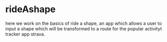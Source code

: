 # rideAshape

here we work on the basics of ride a shape, an app which allows a user to input a shape which will be transformed to a route for the popular activityt tracker app strava.

